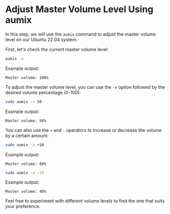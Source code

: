 # Adjust Master Volume Level Using aumix

In this step, we will use the `aumix` command to adjust the master volume level on our Ubuntu 22.04 system.

First, let's check the current master volume level:

```bash
aumix -v
```

Example output:

```
Master volume: 100%
```

To adjust the master volume level, you can use the `-v` option followed by the desired volume percentage (0-100):

```bash
sudo aumix -v 50
```

Example output:

```
Master volume: 50%
```

You can also use the `+` and `-` operators to increase or decrease the volume by a certain amount:

```bash
sudo aumix -v +10
```

Example output:

```
Master volume: 60%
```

```bash
sudo aumix -v -20
```

Example output:

```
Master volume: 40%
```

Feel free to experiment with different volume levels to find the one that suits your preference.
